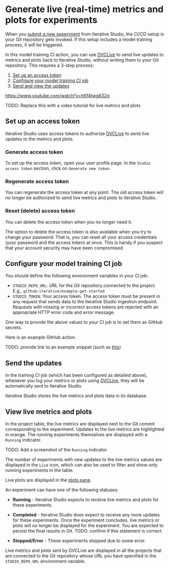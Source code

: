 # Generate live (real-time) metrics and plots for experiments

When you
[submit a new experiment](/doc/studio/user-guide/projects-and-experiments/run-experiments)
from Iterative Studio, the CI/CD setup in your Git repository gets invoked. If
this setup includes a model training process, it will be triggered.

In this model training CI action, you can use [DVCLive] to send live updates to
metrics and plots back to Iterative Studio, without writing them to your Git
repository. This requires a 3-step process:

1. [Set up an access token](#set-up-an-access-token)
2. [Configure your model training CI job](#configure-your-model-training-ci-job)
3. [Send and view the updates](#send-the-updates)

https://www.youtube.com/watch?v=hKf4twg832g

TODO: Replace this with a video tutorial for live metrics and plots

## Set up an access token

Iterative Studio uses access tokens to authorize [DVCLive] to send live updates
to the metrics and plots.

### Generate access token

To set up the access token, open your user profile page. In the
`Studio access token` section, click on `Generate new token`.

### Regenerate access token

You can regenerate the access token at any point. The old access token will no
longer be authorized to send live metrics and plots to Iterative Studio.

### Reset (delete) access token

You can delete the access token when you no longer need it.

The option to delete the access token is also available when you try to change
your password. That is, you can reset all your access credentials (your password
and the access token) at once. This is handy if you suspect that your account
security may have been compromised.

## Configure your model training CI job

You should define the following environment variables in your CI job:

- `STUDIO_REPO_URL`: URL for the Git repository connected to the project. E.g.,
  `github:iterative/example-get-started`
- `STUDIO_TOKEN`: Your access token. The access token must be present in any
  request that sends data to the Iterative Studio ingestion endpoint. Requests
  with missing or incorrect access tokens are rejected with an appropriate HTTP
  error code and error message.

One way to provide the above values to your CI job is to set them as GitHub
secrets.

Here is an example GitHub action.

TODO: provide link to an example snippet (such as
[this](https://github.com/iterative/test-dvclive-studio/blob/086a51d76c7983f24c091e1b007820916aa75e7d/.github/workflows/test_live_metrics.yaml#L17-L19))

## Send the updates

In the training CI job (which has been configured as detailed above), whenever
you log your metrics or plots using [DVCLive], they will be automatically sent
to Iterative Studio.

Iterative Studio stores the live metrics and plots data in its database.

## View live metrics and plots

In the project table, the live metrics are displayed next to the Git commit
corresponding to the experiment. Updates to the live metrics are highlighted in
orange. The running experiments themselves are displayed with a `Running`
indicator.

TODO: Add a screenshot of the `Running` indicator

The number of experiments with new updates to the live metrics values are
displayed in the `Live` icon, which can also be used to filter and show only
running experiments in the table.

Live plots are displayed in the
[plots pane](/doc/studio/user-guide/projects-and-experiments/visualize-and-compare#how-to-generate-plots).

An experiment can have one of the following statuses:

- **Running** - Iterative Studio expects to receive live metrics and plots for
  these experiments.
- **Completed** - Iterative Studio does expect to receive any more updates for
  these experiments. Once the experiment concludes, live metrics or plots will
  no longer be displayed for the experiment. You are expected to persist the
  final results in Git. TODO: confirm if this statement is correct.

- **Stopped/Error** - These experiments stopped due to some error.

<admon>

Live metrics and plots sent by DVCLive are displayed in all the projects that
are connected to the Git repository whose URL you have specified in the
`STUDIO_REPO_URL` environment variable.

</admon>

[dvclive]: /doc/dvclive
